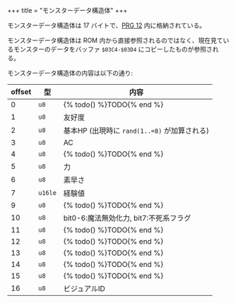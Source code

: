 +++
title = "モンスターデータ構造体"
+++

モンスターデータ構造体は 17 バイトで、[PRG 12](@/prg/prg-12/_index.md) 内に格納されている。

モンスターデータ構造体は ROM 内から直接参照されるのではなく、現在見ているモンスターのデータをバッファ `$03C4-$03D4` にコピーしたものが参照される。

モンスターデータ構造体の内容は以下の通り:

| offset | 型 | 内容 |
| -- | -- | -- |
|  0 | `u8`    | {% todo() %}TODO{% end %} |
|  1 | `u8`    | 友好度 |
|  2 | `u8`    | 基本HP (出現時に `rand(1..=8)` が加算される) |
|  3 | `u8`    | AC |
|  4 | `u8`    | {% todo() %}TODO{% end %} |
|  5 | `u8`    | 力 |
|  6 | `u8`    | 素早さ |
|  7 | `u16le` | 経験値 |
|  9 | `u8`    | {% todo() %}TODO{% end %} |
| 10 | `u8`    | bit0-6:魔法無効化力, bit7:不死系フラグ |
| 11 | `u8`    | {% todo() %}TODO{% end %} |
| 12 | `u8`    | {% todo() %}TODO{% end %} |
| 13 | `u8`    | {% todo() %}TODO{% end %} |
| 14 | `u8`    | {% todo() %}TODO{% end %} |
| 15 | `u8`    | {% todo() %}TODO{% end %} |
| 16 | `u8`    | ビジュアルID |
